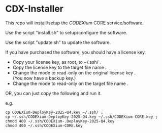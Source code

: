 # CDX-Installer

This repo will install/setup the _CODEXium_ CORE service/software.

Use the script "install.sh" to setup/configure the software.

Use the script "update.sh" to update the software.

If you have purchased the software, you should have a license key.

* Copy your license key, as root, to ~/.ssh/ . 
* Copy the license key to the target file name .
* Change the mode to read-only on the original license key .  
  (You now have a backup key.)
* Change the mode to read-only on the target file name .

OR, you can just copy the following and run it.

e.g.
```
cp CODEXium-DeployKey-2025-Q4.key ~/.ssh/ ;
cp ~/.ssh/CODEXium-DeployKey-2025-Q4.key ~/.ssh/CODEXium-CORE.key ;
chmod 400 ~/.ssh/CODEXium-.DeployKey-2025-Q4.key
chmod 400 ~/.ssh/CODEXium-CORE.key
```


